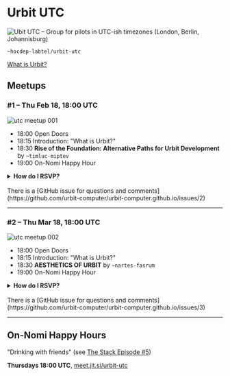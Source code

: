 # Urbit UTC

![Ubit UTC – Group for pilots in UTC-ish timezones (London, Berlin, Johannisburg)](https://user-images.githubusercontent.com/170145/105624669-e5f77c00-5e23-11eb-889a-0e0788c69001.png)

`~hocdep-labtel/urbit-utc`

[What is Urbit?](https://urbit.org/faq/)

## Meetups

### #1 – Thu Feb 18, 18:00 UTC

![utc meetup 001](https://user-images.githubusercontent.com/170145/107885944-68dc9580-6efd-11eb-9786-4748ba7b8ba3.png)

- 18:00 Open Doors
- 18:15 Introduction: "What is Urbit?"
- 18:30 **Rise of the Foundation: Alternative Paths for Urbit Development** by `~timluc-miptev`
- 19:00 On-Nomi Happy Hour



<details><summary>
<b>How do I RSVP?</b>
</summary>
<br>
Showing up is the new RSVP. Here is some stuff to copypaste into a reminder or calendar entry:
<br><br>
Urbit UTC Meetup #1
<br><br>
Thu Feb 18, 18:00 UTC
<br><br>
[meet.jit.si/urbit-utc](https://meet.jit.si/urbit-utc)
<br><br>
[urbit.computer/utc/](http://www.urbit.computer/utc/)

</details>

<br>
There is a [GitHub issue for questions and comments](https://github.com/urbit-computer/urbit-computer.github.io/issues/2)

---

### #2 – Thu Mar 18, 18:00 UTC

![utc meetup 002](https://user-images.githubusercontent.com/170145/107885942-67ab6880-6efd-11eb-845b-2b0ea64bf5f8.png)

- 18:00 Open Doors
- 18:15 Introduction: "What is Urbit?"
- 18:30 **AESTHETICS OF URBIT** by `~nartes-fasrum`
- 19:00 On-Nomi Happy Hour

<details><summary>
<b>How do I RSVP?</b>
</summary>
<br>
Showing up is the new RSVP. Here is some stuff to copypaste into a reminder or calendar entry:
<br><br>
Urbit UTC Meetup #1
<br><br>
Thu Feb 18, 18:00 UTC
<br><br>
[meet.jit.si/urbit-utc](https://meet.jit.si/urbit-utc)
<br><br>
[urbit.computer/utc/](http://www.urbit.computer/utc/)

</details>

<br>
There is a [GitHub issue for questions and comments](https://github.com/urbit-computer/urbit-computer.github.io/issues/3)


---

## On-Nomi Happy Hours

"Drinking with friends" (see [The Stack Episode #5](https://thestack.link/episode-5-buy-urbitcoin-with-christian-langalis/))

**Thursdays 18:00 UTC**, [meet.jit.si/urbit-utc](https://meet.jit.si/urbit-utc)


<style>
  
.markdown-body h1:first-of-type {
display: none;
}
  
<style>
